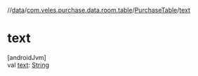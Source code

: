 //[data](../../../index.md)/[com.veles.purchase.data.room.table](../index.md)/[PurchaseTable](index.md)/[text](text.md)

# text

[androidJvm]\
val [text](text.md): [String](https://kotlinlang.org/api/latest/jvm/stdlib/kotlin/-string/index.html)
